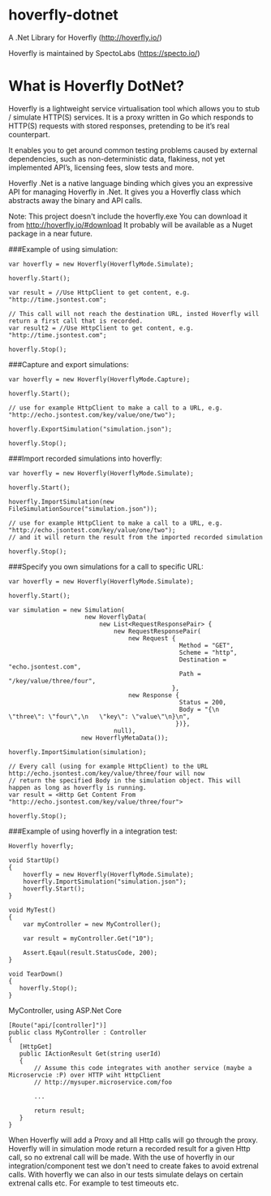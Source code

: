 # hoverfly-dotnet
A .Net Library for Hoverfly (http://hoverfly.io/)

Hoverfly is maintained by SpectoLabs (https://specto.io/)

# What is Hoverfly DotNet?
Hoverfly is a lightweight service virtualisation tool which allows you to stub / simulate HTTP(S) services. It is a proxy written in Go which responds to HTTP(S) requests with stored responses, pretending to be it’s real counterpart.

It enables you to get around common testing problems caused by external dependencies, such as non-deterministic data, flakiness, not yet implemented API’s, licensing fees, slow tests and more.

Hoverfly .Net is a native language binding which gives you an expressive API for managing Hoverfly in .Net. It gives you a Hoverfly class which abstracts away the binary and API calls.

Note: This project doesn't include the hoverfly.exe
You can download it from http://hoverfly.io/#download It probably will be available as a Nuget package in a near future.

###Example of using simulation:

```
var hoverfly = new Hoverfly(HoverflyMode.Simulate);

hoverfly.Start();

var result = //Use HttpClient to get content, e.g. "http://time.jsontest.com";

// This call will not reach the destination URL, insted Hoverfly will return a first call that is recorded.
var result2 = //Use HttpClient to get content, e.g. "http://time.jsontest.com";

hoverfly.Stop();
```

###Capture and export simulations:

```
var hoverfly = new Hoverfly(HoverflyMode.Capture);

hoverfly.Start();

// use for example HttpClient to make a call to a URL, e.g. "http://echo.jsontest.com/key/value/one/two");

hoverfly.ExportSimulation("simulation.json");

hoverfly.Stop();
```

###Import recorded simulations into hoverfly:

```
var hoverfly = new Hoverfly(HoverflyMode.Simulate);

hoverfly.Start();

hoverfly.ImportSimulation(new FileSimulationSource("simulation.json"));

// use for example HttpClient to make a call to a URL, e.g. "http://echo.jsontest.com/key/value/one/two");
// and it will return the result from the imported recorded simulation

hoverfly.Stop();
```

###Specify you own simulations for a call to specific URL:

```
var hoverfly = new Hoverfly(HoverflyMode.Simulate);

hoverfly.Start();

var simulation = new Simulation(
                     new HoverflyData(
                         new List<RequestResponsePair> {
                             new RequestResponsePair(
                                 new Request {
                                               Method = "GET",
                                               Scheme = "http",
                                               Destination = "echo.jsontest.com",
                                               Path = "/key/value/three/four",
                                             },
                                 new Response {
                                               Status = 200,
                                               Body = "{\n   \"three\": \"four\",\n   \"key\": \"value\"\n}\n",
                                              })}, 
                             null),
                    new HoverflyMetaData());

hoverfly.ImportSimulation(simulation);

// Every call (using for example HttpClient) to the URL http://echo.jsontest.com/key/value/three/four will now
// return the specified Body in the simulation object. This will happen as long as hoverfly is running.
var result = <Http Get Content From "http://echo.jsontest.com/key/value/three/four">

hoverfly.Stop();
```

###Example of using hoverfly in a integration test:

```
Hoverfly hoverfly;

void StartUp()
{
    hoverfly = new Hoverfly(HoverflyMode.Simulate);
    hoverfly.ImportSimulation("simulation.json");
    hoverfly.Start();
}

void MyTest()
{
    var myController = new MyController();
    
    var result = myController.Get("10");
    
    Assert.Eqaul(result.StatusCode, 200);
}

void TearDown()
{
   hoverfly.Stop();
}
```

MyController, using ASP.Net Core

```
[Route("api/[controller]")]
public class MyController : Controller
{
   [HttpGet]
   public IActionResult Get(string userId)
   {
       // Assume this code integrates with another service (maybe a Microservcie :P) over HTTP wiht HttpClient
       // http://mysuper.microservice.com/foo
       
       ...
       
       return result;
   }
}
```

When Hoverfly will add a Proxy and all Http calls will go through the proxy. Hoverfly will in simulation mode return a recorded result for a given Http call, so no extrenal call will be made. With the use of hoverfly in our integration/component test we don't need to create fakes to avoid extrenal calls. With hoverfly we can also in our tests simulate delays on certain extrenal calls etc. For example to test timeouts etc.

